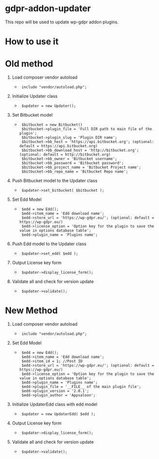 # gdpr-addon-updater
This repo will be used to update wp-gdpr addon plugins.

# How to use it

# Old method
1. Load composer vendor autoload
     *      include "vendor/autoload.php";
2. Initialize Updater class
    *      $updater = new Updater();
3. Set Bitbucket model
    *      $bitbucket = new Bitbucket()
           $bitbucket->plugin_file = 'Full DIR path to main file of the plugin';
           $bitbucket->plugin_slug = 'Plugin DIR name';
           $bitbucket->bb_host = 'https://api.bitbucket.org'; (optional: default = https://api.bitbucket.org)
           $bitbucket->bb_download_host = 'http://bitbucket.org'; (optional: default = http://bitbucket.org)
           $bitbucket->bb_owner = 'Bitbucket username';
           $bitbucket->bb_password = 'Bitbucket password';
           $bitbucket->bb_project_name = 'Bitbucket Project name';
           $bitbucket->bb_repo_name = 'Bitbucket Repo name';
           
4. Push Bitbucket model to the Updater class
   *      $updater->set_bitbucket( $bitbucket );
5. Set Edd Model
    *      $edd = new Edd();
           $edd->item_name = 'Edd download name';
           $edd->store_url = 'https://wp-gdpr.eu/'; (optional: default = https://wp-gdpr.eu/)
           $edd->license_option = 'Option key for the plugin to save the value in options database table';
           $edd->plugin_name = 'Plugins name';
6. Push Edd model to the Updater class
    *      $updater->set_edd( $edd );
7. Output License key form
    *      $updater->display_license_form();
8. Validate all and check for version update
    *      $updater->validate();


# New Method

1. Load composer vendor autoload
    *      include "vendor/autoload.php";
    
2. Set Edd Model
    *      $edd = new Edd();
           $edd->item_name = 'Edd download name';
           $edd->item_id = 1; //Post ID
           $edd->store_url = 'https://wp-gdpr.eu/'; (optional: default = https://wp-gdpr.eu/)
           $edd->license_option = 'Option key for the plugin to save the value in options database table';
           $edd->plugin_name = 'Plugins name';
           $edd->plugin_file = '__FILE__ of the main plugin file';
           $edd->plugin_version = '2.0.1';
           $edd->plugin_author = 'Appsaloon';
           
3. Initialize UpdaterEdd class with edd model
    *      $updater = new UpdaterEdd( $edd );
                   
4. Output License key form
    *      $updater->display_license_form();
    
5. Validate all and check for version update
    *      $updater->validate();
